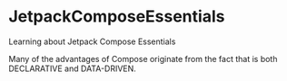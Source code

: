 # JetpackComposeEssentials
Learning about Jetpack Compose Essentials


Many of the advantages of Compose originate from the fact that is both DECLARATIVE and DATA-DRIVEN. 

